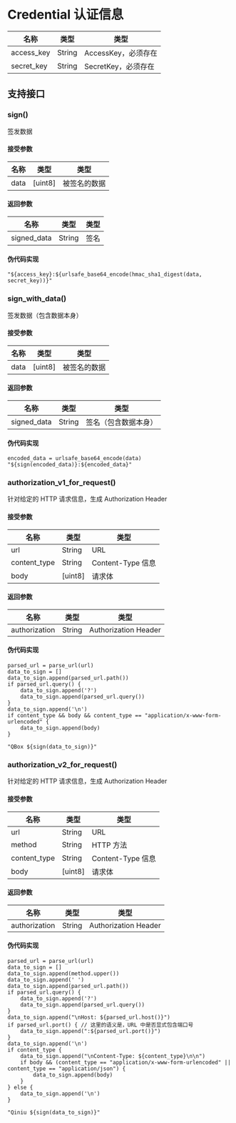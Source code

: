 # Credential 认证信息

| 名称       | 类型   | 类型                |
| ---------- | ------ | ------------------- |
| access_key | String | AccessKey，必须存在 |
| secret_key | String | SecretKey，必须存在 |

## 支持接口

### sign()

签发数据

#### 接受参数

| 名称       | 类型       | 类型                              |
| ---------- | ---------- | --------------------------------- |
| data | [uint8] | 被签名的数据 |

#### 返回参数

| 名称       | 类型       | 类型                              |
| ---------- | ---------- | --------------------------------- |
| signed_data | String | 签名 |

#### 伪代码实现

```
"${access_key}:${urlsafe_base64_encode(hmac_sha1_digest(data, secret_key))}"
```

### sign_with_data()

签发数据（包含数据本身）

#### 接受参数

| 名称       | 类型       | 类型                              |
| ---------- | ---------- | --------------------------------- |
| data | [uint8] | 被签名的数据 |

#### 返回参数

| 名称       | 类型       | 类型                              |
| ---------- | ---------- | --------------------------------- |
| signed_data | String | 签名（包含数据本身） |

#### 伪代码实现

```
encoded_data = urlsafe_base64_encode(data)
"${sign(encoded_data)}:${encoded_data}"
```

### authorization_v1_for_request()

针对给定的 HTTP 请求信息，生成 Authorization Header

#### 接受参数

| 名称       | 类型       | 类型                              |
| ---------- | ---------- | --------------------------------- |
| url | String | URL |
| content_type | String | Content-Type 信息 |
| body | [uint8] | 请求体 |

#### 返回参数

| 名称       | 类型       | 类型                              |
| ---------- | ---------- | --------------------------------- |
| authorization | String | Authorization Header |

#### 伪代码实现

```
parsed_url = parse_url(url)
data_to_sign = []
data_to_sign.append(parsed_url.path())
if parsed_url.query() {
	data_to_sign.append('?')
	data_to_sign.append(parsed_url.query())
}
data_to_sign.append('\n')
if content_type && body && content_type == "application/x-www-form-urlencoded" {
	data_to_sign.append(body)
}

"QBox ${sign(data_to_sign)}"
```

### authorization_v2_for_request()

针对给定的 HTTP 请求信息，生成 Authorization Header

#### 接受参数

| 名称       | 类型       | 类型                              |
| ---------- | ---------- | --------------------------------- |
| url | String | URL |
| method | String | HTTP 方法 |
| content_type | String | Content-Type 信息 |
| body | [uint8] | 请求体 |

#### 返回参数

| 名称       | 类型       | 类型                              |
| ---------- | ---------- | --------------------------------- |
| authorization | String | Authorization Header |

#### 伪代码实现

```
parsed_url = parse_url(url)
data_to_sign = []
data_to_sign.append(method.upper())
data_to_sign.append(' ')
data_to_sign.append(parsed_url.path())
if parsed_url.query() {
	data_to_sign.append('?')
	data_to_sign.append(parsed_url.query())
}
data_to_sign.append("\nHost: ${parsed_url.host()}")
if parsed_url.port() { // 这里的语义是，URL 中是否显式包含端口号
	data_to_sign.append(":${parsed_url.port()}")
}
data_to_sign.append('\n')
if content_type {
	data_to_sign.append("\nContent-Type: ${content_type}\n\n")
	if body && (content_type == "application/x-www-form-urlencoded" || content_type == "application/json") {
		data_to_sign.append(body)
	}
} else {
	data_to_sign.append('\n')
}

"Qiniu ${sign(data_to_sign)}"
```